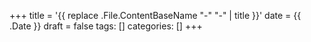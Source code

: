 +++
title = '{{ replace .File.ContentBaseName "-" "-" | title }}'
date = {{ .Date }}
draft = false
tags: []
categories: []
+++
